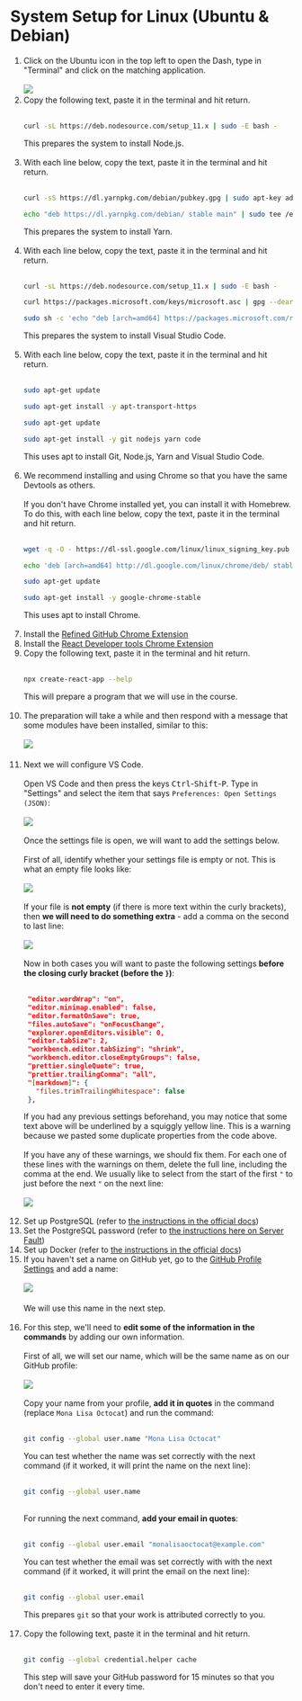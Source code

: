 # System Setup for Linux (Ubuntu & Debian)

1. Click on the Ubuntu icon in the top left to open the Dash, type in "Terminal" and click on the matching application.<br><br>
   <img src="linux-1-open-terminal.png"><br>
2. Copy the following text, paste it in the terminal and hit return.<br><br>
   ```sh
   curl -sL https://deb.nodesource.com/setup_11.x | sudo -E bash -
   ```
   This prepares the system to install Node.js.<br><br>
3. With each line below, copy the text, paste it in the terminal and hit return.<br><br>
   ```sh
   curl -sS https://dl.yarnpkg.com/debian/pubkey.gpg | sudo apt-key add -
   ```
   ```sh
   echo "deb https://dl.yarnpkg.com/debian/ stable main" | sudo tee /etc/apt/sources.list.d/yarn.list
   ```
   This prepares the system to install Yarn.<br><br>
4. With each line below, copy the text, paste it in the terminal and hit return.<br><br>
   ```sh
   curl -sL https://deb.nodesource.com/setup_11.x | sudo -E bash -
   ```
   ```sh
   curl https://packages.microsoft.com/keys/microsoft.asc | gpg --dearmor > microsoft.gpg
   ```
   ```sh
   sudo sh -c 'echo "deb [arch=amd64] https://packages.microsoft.com/repos/vscode stable main" > /etc/apt/sources.list.d/vscode.list'
   ```
   This prepares the system to install Visual Studio Code.<br><br>
5. With each line below, copy the text, paste it in the terminal and hit return.<br><br>
   ```sh
   sudo apt-get update
   ```
   ```sh
   sudo apt-get install -y apt-transport-https
   ```
   ```sh
   sudo apt-get update
   ```
   ```sh
   sudo apt-get install -y git nodejs yarn code
   ```
   This uses apt to install Git, Node.js, Yarn and Visual Studio Code.<br><br>
6. We recommend installing and using Chrome so that you have the same Devtools as others.<br><br>
   If you don't have Chrome installed yet, you can install it with Homebrew. To do this, with each line below, copy the text, paste it in the terminal and hit return.<br><br>
   ```sh
   wget -q -O - https://dl-ssl.google.com/linux/linux_signing_key.pub | sudo apt-key add -
   ```
   ```sh
   echo 'deb [arch=amd64] http://dl.google.com/linux/chrome/deb/ stable main' | sudo tee /etc/apt/sources.list.d/google-chrome.list
   ```
   ```sh
   sudo apt-get update
   ```
   ```sh
   sudo apt-get install -y google-chrome-stable
   ```
   This uses apt to install Chrome.<br><br>
7. Install the [Refined GitHub Chrome Extension](https://chrome.google.com/webstore/detail/refined-github/hlepfoohegkhhmjieoechaddaejaokhf?hl=en)
8. Install the [React Developer tools Chrome Extension](https://chrome.google.com/webstore/detail/react-developer-tools/fmkadmapgofadopljbjfkapdkoienihi?hl=en)
9. Copy the following text, paste it in the terminal and hit return.<br><br>
   ```sh
   npx create-react-app --help
   ```
   This will prepare a program that we will use in the course.<br><br>
10. The preparation will take a while and then respond with a message that some modules have been installed, similar to this:<br><br>
    <img src="./general-1-cra-installed.png"><br><br>
11. Next we will configure VS Code.<br><br>
    Open VS Code and then press the keys <kbd>Ctrl</kbd>-<kbd>Shift</kbd>-<kbd>P</kbd>. Type in "Settings" and select the item that says `Preferences: Open Settings (JSON)`:<br><br>
    <img src="./general-2-vscode-settings.png"><br><br>
    Once the settings file is open, we will want to add the settings below.<br><br>
    First of all, identify whether your settings file is empty or not. This is what an empty file looks like:<br><br>
    <img src="./general-3-vscode-settings-empty.png"><br><br>
    If your file is **not empty** (if there is more text within the curly brackets), then **we will need to do something extra** - add a comma on the second to last line:<br><br>
    <img src="./general-4-vscode-settings-comma.png"><br><br>
    Now in both cases you will want to paste the following settings **before the closing curly bracket (before the `}`)**:<br><br>
    ```json
     "editor.wordWrap": "on",
     "editor.minimap.enabled": false,
     "editor.formatOnSave": true,
     "files.autoSave": "onFocusChange",
     "explorer.openEditors.visible": 0,
     "editor.tabSize": 2,
     "workbench.editor.tabSizing": "shrink",
     "workbench.editor.closeEmptyGroups": false,
     "prettier.singleQuote": true,
     "prettier.trailingComma": "all",
     "[markdown]": {
       "files.trimTrailingWhitespace": false
     },
    ```
    If you had any previous settings beforehand, you may notice that some text above will be underlined by a squiggly yellow line. This is a warning because we pasted some duplicate properties from the code above.<br><br>
    If you have any of these warnings, we should fix them. For each one of these lines with the warnings on them, delete the full line, including the comma at the end. We usually like to select from the start of the first `"` to just before the next `"` on the next line:<br><br>
    <img src="./general-5-vscode-settings-fix-warnings.png"><br><br>
12. Set up PostgreSQL (refer to [the instructions in the official docs](https://www.postgresql.org/download/linux/ubuntu/))
13. Set the PostgreSQL password (refer to [the instructions here on Server Fault](https://serverfault.com/a/325596/146733))
14. Set up Docker (refer to [the instructions in the official docs](https://docs.docker.com/install/linux/docker-ce/ubuntu/))
15. If you haven't set a name on GitHub yet, go to the [GitHub Profile Settings](https://github.com/settings/profile) and add a name:<br><br>
    <img src="./general-6-github-profile-settings.png"><br><br>
    We will use this name in the next step.<br><br>
16. For this step, we'll need to **edit some of the information in the commands** by adding our own information.<br><br>
    First of all, we will set our name, which will be the same name as on our GitHub profile:<br><br>
    <img src="./general-7-github-name.png"><br><br>
    Copy your name from your profile, **add it in quotes** in the command (replace `Mona Lisa Octocat`) and run the command:<br><br>
    ```sh
    git config --global user.name "Mona Lisa Octocat"
    ```
    You can test whether the name was set correctly with the next command (if it worked, it will print the name on the next line):<br><br>
    ```sh
    git config --global user.name
    ```
    <br>For running the next command, **add your email in quotes**:<br><br>
    ```sh
    git config --global user.email "monalisaoctocat@example.com"
    ```
    You can test whether the email was set correctly with with the next command (if it worked, it will print the email on the next line):<br><br>
    ```sh
    git config --global user.email
    ```
    This prepares `git` so that your work is attributed correctly to you.<br><br>
17. Copy the following text, paste it in the terminal and hit return.<br><br>
    ```sh
    git config --global credential.helper cache
    ```
    This step will save your GitHub password for 15 minutes so that you don't need to enter it every time.<br><br>
